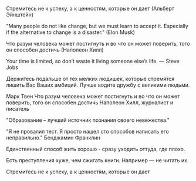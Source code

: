 Стремитесь не к успеху, а к ценностям, которые он дает​ (Альберт Эйнштейн)

"Many people do not like change, but we must learn to accept it. Especially if the alternative to change is a disaster." (Elon Musk)

Что разум человека может постигнуть и во что он может поверить, того он способен достичь (Наполеон Хилл)

Your time is limited, so don’t waste it living someone else’s life. 
― Steve Jobs

Держитесь подальше от тех мелких людишек, которые стремятся лишить Вас Ваших амбиций.
Лучше водите дружбу с великими людьми.

Марк Твен
Что разум человека может постигнуть и во что он может поверить, того он способен достичь
Наполеон Хилл, журналист и писатель 


"Образование – лучший источник познания своего невежества."

"Я не провалил тест. Я просто нашел сто способов написать его неправильно."
Бенджамин Франклин

Единственный способ жить хорошо - сразу уходить оттуда, где плохо.

Есть преступления хуже, чем сжигать книги. Например — не читать их.

Стремитесь не к успеху, а к ценностям, которые он дает
